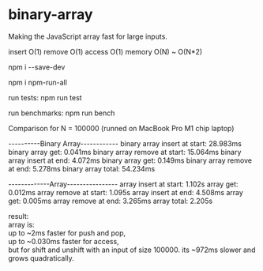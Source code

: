 # binary-array

Making the JavaScript array fast for large inputs.

insert O(1)
remove O(1)
access O(1)
memory O(N) ~ O(N*2)

npm i --save-dev

npm i npm-run-all 

run tests:
npm run test

run benchmarks:
npm run bench


Comparison for N = 100000 (runned on MacBook Pro M1 chip laptop) 

----------Binary Array------------
binary array insert at start: 28.983ms
binary array get: 0.041ms
binary array remove at start: 15.064ms
binary array insert at end: 4.072ms
binary array get: 0.149ms
binary array remove at end: 5.278ms
binary array total: 54.234ms

-------------Array----------------
array insert at start: 1.102s
array get: 0.012ms
array remove at start: 1.095s
array insert at end: 4.508ms
array get: 0.005ms
array remove at end: 3.265ms
array total: 2.205s
  
result:   
array is:   
up to ~2ms faster for push and pop,   
up to ~0.030ms faster for access,  
but for shift and unshift with an input of size 100000. 
its ~972ms slower and grows quadratically.  


